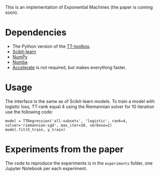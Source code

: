 This is an implementation of Exponential Machines (the paper is coming soon).


# Dependencies
* The Python version of the [TT-toolbox](https://github.com/oseledets/ttpy).
* [Scikit-learn](http://scikit-learn.org/stable/)
* [NumPy](http://www.numpy.org/)
* [Numba](http://numba.pydata.org/)
* [Accelerate](https://docs.continuum.io/accelerate/index) is not required, but makes everything faster.

# Usage
The interface is the same as of Scikit-learn models. To train a model with logistic loss, TT-rank equal 4  using the Riemannian solver for 10 iteration use the following code:
```
model = TTRegression('all-subsets', 'logistic', rank=4, solver='riemannian-sgd', max_iter=10, verbose=2)
model.fit(X_train, y_train)
```

# Experiments from the paper
The code to reproduce the experiments is in the  `experiments` folder, one Jupyter Notebook per each experiment.
